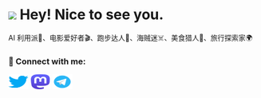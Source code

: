 <h1><img src="https://emojis.slackmojis.com/emojis/images/1531849430/4246/blob-sunglasses.gif?1531849430" width="30"/> Hey! Nice to see you.</h1>

AI 利用派🤖、电影爱好者🎬、跑步达人🏃、海贼迷☠️、美食猎人🍴、旅行探索家🌍

<h3 align="left">🔗 Connect with me:</h3>
<p align="left">
<a href="https://twitter.com/fu_hanfeng" target="blank"><img align="center" src="./images/twitter.svg" alt="fu_hanfeng" height="30" width="40" /></a>
<a href="https://mastodon.social/@hanfeng" target="blank"><img align="center" src="./images/mastodon.svg" alt="hanfeng" height="30" width="40" /></a>
<a href="https://t.me/hanfeng" target="blank"><img align="center" src="./images/telegram.svg" alt="hanfeng" height="30" width="40" /></a>

</p>
